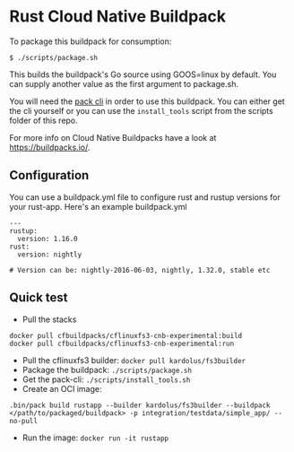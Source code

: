 # Rust Cloud Native Buildpack
To package this buildpack for consumption:
```
$ ./scripts/package.sh
```
This builds the buildpack's Go source using GOOS=linux by default. You can supply another value as the first argument to package.sh.

You will need the [pack cli](https://github.com/buildpack/pack) in order to use this buildpack. You can either get the cli yourself or 
you can use the `install_tools` script from the scripts folder of this repo. 

For more info on Cloud Native Buildpacks have a look at https://buildpacks.io/.

## Configuration
You can use a buildpack.yml file to configure rust and rustup versions for your rust-app. Here's an example buildpack.yml
```
---
rustup:
  version: 1.16.0
rust:
  version: nightly

# Version can be: nightly-2016-06-03, nightly, 1.32.0, stable etc
```

## Quick test
- Pull the stacks
```
docker pull cfbuildpacks/cflinuxfs3-cnb-experimental:build
docker pull cfbuildpacks/cflinuxfs3-cnb-experimental:run
```
- Pull the cflinuxfs3 builder: `docker pull kardolus/fs3builder`
- Package the buildpack: `./scripts/package.sh`
- Get the pack-cli: `./scripts/install_tools.sh`
- Create an OCI image:
```
.bin/pack build rustapp --builder kardolus/fs3builder --buildpack </path/to/packaged/buildpack> -p integration/testdata/simple_app/ --no-pull
```
- Run the image: `docker run -it rustapp`
